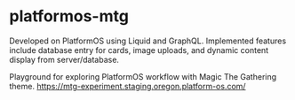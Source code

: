 # platformos-mtg
Developed on PlatformOS using Liquid and GraphQL. Implemented features include database entry for cards, image uploads, and dynamic content display from server/database. 

Playground for exploring PlatformOS workflow with Magic The Gathering theme.
https://mtg-experiment.staging.oregon.platform-os.com/
